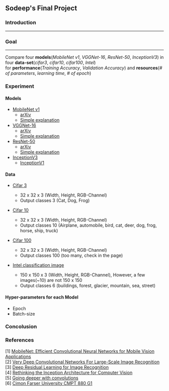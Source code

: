 ## Sodeep's Final Project

### Introduction
----------------



### Goal
--------
Compare four **models**(*MobileNet v1*, *VGGNet-16*, *ResNet-50*, *InceptionV3*) in four **data-set**(*cifar3*, *cifar10*, *cifar100*, *Intel*)  
for **performance**(*Training Accuracy*, *Validation Accuracy*) and **resources**(*# of parameters*, *learning time*, *# of epoch*)

### Experiment

#### Models
* [MobileNet v1](https://arxiv.org/pdf/1704.04861.pdf)
  * [arXiv](https://arxiv.org/abs/1704.04861)
  * [Simple explanation](https://deepmi.me/deeplearning/74/)
* [VGGNet-16](https://arxiv.org/pdf/1409.1556.pdf)
  * [arXiv](https://arxiv.org/abs/1409.1556)
  * [Simple explanation](https://m.blog.naver.com/PostView.nhn?blogId=laonple&logNo=220738560542&proxyReferer=https%3A%2F%2Fwww.google.com%2F)
* [ResNet-50](https://arxiv.org/pdf/1512.03385.pdf)
  * [arXiv](https://arxiv.org/abs/1512.03385)
  * [Simple explanation](https://m.blog.naver.com/PostView.nhn?blogId=laonple&logNo=221259295035&proxyReferer=https%3A%2F%2Fwww.google.com%2F)
* [InceptionV3](https://www.cv-foundation.org/openaccess/content_cvpr_2016/papers/Szegedy_Rethinking_the_Inception_CVPR_2016_paper.pdf)
  * [InceptionV1](https://arxiv.org/pdf/1409.4842.pdf)

#### Data
* [Cifar 3](https://coursys.sfu.ca/2019sp-cmpt-880-g1/pages/Homework2_data.zip)
  * 32 x 32 x 3 (Width, Height, RGB-Channel)
  * Output classes 3 (Cat, Dog, Frog)

* [Cifar 10](https://www.cs.toronto.edu/~kriz/cifar.html)
  * 32 x 32 x 3 (Width, Height, RGB-Channel)
  * Output classes 10 (Airplane, automobile, bird, cat, deer, dog, frog, horse, ship, truck)

* [Cifar 100](https://www.cs.toronto.edu/~kriz/cifar.html)
  * 32 x 32 x 3 (Width, Height, RGB-Channel)
  * Output classes 100 (too many, check in the page)

* [Intel classification image](https://www.kaggle.com/puneet6060/intel-image-classification)
  * 150 x 150 x 3 (Width, Height, RGB-Channel), However, a few images(~10) are not 150 x 150 
  * Output classes 6 (buildings, forest, glacier, mountain, sea, street)

#### Hyper-parameters for each Model
* Epoch
* Batch-size

### Concolusion

### References
[1] [MobileNet: Efficient Convolutional Neural Networks for Mobile Vision Applications](https://arxiv.org/pdf/1704.04861.pdf)  
[2] [Very Deep Convolutional Networks For Large-Scale Image Recognition](https://arxiv.org/pdf/1409.1556.pdf)  
[3] [Deep Residual Learning for Image Recognition](https://arxiv.org/pdf/1512.03385.pdf)  
[4] [Rethinking the Inception Architecture for Computer Vision](https://www.cv-foundation.org/openaccess/content_cvpr_2016/papers/Szegedy_Rethinking_the_Inception_CVPR_2016_paper.pdf)  
[5] [Going deeper with convolutions](https://arxiv.org/pdf/1409.4842.pdf)  
[6] [Cimon Farser University CMPT 880 G1](https://coursys.sfu.ca/2019sp-cmpt-880-g1/pages/)